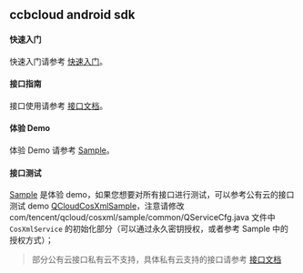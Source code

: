 ## ccbcloud android sdk

#### 快速入门 

快速入门请参考 [快速入门](https://github.com/ccbcloud/cos-android-sdk/blob/master/CSP%E5%BF%AB%E9%80%9F%E5%85%A5%E9%97%A8.md)。

#### 接口指南

接口使用请参考 [接口文档](https://github.com/ccbcloud/cos-android-sdk/blob/master/CSP%E6%8E%A5%E5%8F%A3%E6%96%87%E6%A1%A3.md)。

#### 体验 Demo

体验 Demo 请参考 [Sample](https://github.com/tencentyun/qcloud-sdk-android-samples/tree/master/QCloudCSPSample)。

#### 接口测试

[Sample](https://github.com/tencentyun/qcloud-sdk-android-samples/tree/master/QCloudCSPSample) 是体验 demo，如果您想要对所有接口进行测试，可以参考公有云的接口测试 demo [QCloudCosXmlSample](https://github.com/tencentyun/qcloud-sdk-android-samples/tree/master/QCloudCosXmlSample)，注意请修改 com/tencent/qcloud/cosxml/sample/common/QServiceCfg.java 文件中 `CosXmlService` 的初始化部分（可以通过永久密钥授权，或者参考 Sample 中的授权方式）；

> 部分公有云接口私有云不支持，具体私有云支持的接口请参考 [接口文档](https://github.com/tencentyun/qcloud-sdk-android-samples/blob/master/QCloudCSPSample/CSP文档/接口文档.md)
